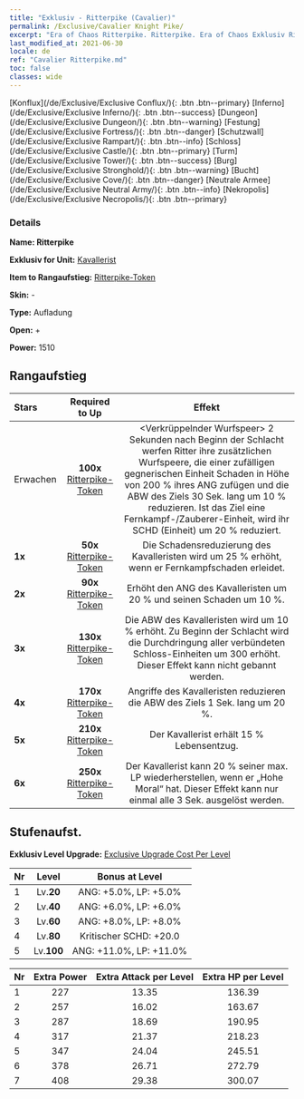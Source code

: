```yaml
---
title: "Exklusiv - Ritterpike (Cavalier)"
permalink: /Exclusive/Cavalier Knight Pike/
excerpt: "Era of Chaos Ritterpike. Ritterpike. Era of Chaos Exklusiv Ritterpike. Kavallerist Exklusiv."
last_modified_at: 2021-06-30
locale: de
ref: "Cavalier Ritterpike.md"
toc: false
classes: wide
---
```

 [Konflux](/de/Exclusive/Exclusive Conflux/){: .btn .btn--primary} [Inferno](/de/Exclusive/Exclusive Inferno/){: .btn .btn--success} [Dungeon](/de/Exclusive/Exclusive Dungeon/){: .btn .btn--warning} [Festung](/de/Exclusive/Exclusive Fortress/){: .btn .btn--danger} [Schutzwall](/de/Exclusive/Exclusive Rampart/){: .btn .btn--info} [Schloss](/de/Exclusive/Exclusive Castle/){: .btn .btn--primary} [Turm](/de/Exclusive/Exclusive Tower/){: .btn .btn--success} [Burg](/de/Exclusive/Exclusive Stronghold/){: .btn .btn--warning} [Bucht](/de/Exclusive/Exclusive Cove/){: .btn .btn--danger} [Neutrale Armee](/de/Exclusive/Exclusive Neutral Army/){: .btn .btn--info} [Nekropolis](/de/Exclusive/Exclusive Necropolis/){: .btn .btn--primary} 

### Details
 **Name: Ritterpike** 

 **Exklusiv for Unit:** [Kavallerist](/de/units/Cavalier/) 

 **Item to Rangaufstieg:** [Ritterpike-Token](/ItemsDE/con_916/)

 **Skin:** -

 **Type:** Aufladung

 **Open:** +

 **Power:** 1510

## Rangaufstieg

  |     Stars    |  Required to Up | Effekt |
  |:-------------|:---------------:|:---------------:|
  |  Erwachen  | **100x** [Ritterpike-Token](/ItemsDE/con_916/) | <Verkrüppelnder Wurfspeer> 2 Sekunden nach Beginn der Schlacht werfen Ritter ihre zusätzlichen Wurfspeere, die einer zufälligen gegnerischen Einheit Schaden in Höhe von 200 % ihres ANG zufügen und die ABW des Ziels 30 Sek. lang um 10 % reduzieren. Ist das Ziel eine Fernkampf-/Zauberer-Einheit, wird ihr SCHD (Einheit) um 20 % reduziert. |
  | **1x** <i class="fas fa-star"/> | **50x** [Ritterpike-Token](/ItemsDE/con_916/) | Die Schadensreduzierung des Kavalleristen wird um 25 % erhöht, wenn er Fernkampfschaden erleidet. |
  | **2x** <i class="fas fa-star"/> | **90x** [Ritterpike-Token](/ItemsDE/con_916/) | Erhöht den ANG des Kavalleristen um 20 % und seinen Schaden um 10 %. |
  | **3x** <i class="fas fa-star"/> | **130x** [Ritterpike-Token](/ItemsDE/con_916/) | Die ABW des Kavalleristen wird um 10 % erhöht. Zu Beginn der Schlacht wird die Durchdringung aller verbündeten Schloss-Einheiten um 300 erhöht. Dieser Effekt kann nicht gebannt werden. |
  | **4x** <i class="fas fa-star"/> | **170x** [Ritterpike-Token](/ItemsDE/con_916/) | Angriffe des Kavalleristen reduzieren die ABW des Ziels 1 Sek. lang um 20 %. |
  | **5x** <i class="fas fa-star"/> | **210x** [Ritterpike-Token](/ItemsDE/con_916/) | Der Kavallerist erhält 15 % Lebensentzug. |
  | **6x** <i class="fas fa-star"/> | **250x** [Ritterpike-Token](/ItemsDE/con_916/) | Der Kavallerist kann 20 % seiner max. LP wiederherstellen, wenn er „Hohe Moral“ hat. Dieser Effekt kann nur einmal alle 3 Sek. ausgelöst werden. |


## Stufenaufst.
 **Exklusiv Level Upgrade:** [Exclusive Upgrade Cost Per Level](/Exclusive/ExclusiveUpgradeCostPerLevel/)

  |  Nr  |   Level  | Bonus at Level |
  |:-----|:--------:|:--------------:|
  | 1 | Lv.**20** | ANG: +5.0%, LP: +5.0% |
  | 2 | Lv.**40** | ANG: +6.0%, LP: +6.0% |
  | 3 | Lv.**60** | ANG: +8.0%, LP: +8.0% |
  | 4 | Lv.**80** | Kritischer SCHD: +20.0 |
  | 5 | Lv.**100** | ANG: +11.0%, LP: +11.0% |


  |  Nr  |  Extra Power | Extra Attack per Level | Extra HP per Level |
  |:-----|:--------:|:--------:|:--------:|
  | 1 | 227 | 13.35 | 136.39 |
  | 2 | 257 | 16.02 | 163.67 |
  | 3 | 287 | 18.69 | 190.95 |
  | 4 | 317 | 21.37 | 218.23 |
  | 5 | 347 | 24.04 | 245.51 |
  | 6 | 378 | 26.71 | 272.79 |
  | 7 | 408 | 29.38 | 300.07 |


